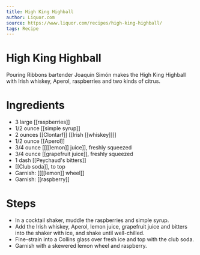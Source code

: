 ```yaml
---
title: High King Highball
author: Liquor.com
source: https://www.liquor.com/recipes/high-king-highball/
tags: Recipe
---
```


# High King Highball
Pouring Ribbons bartender Joaquín Simón makes the High King Highball with Irish whiskey, Aperol, raspberries and two kinds of citrus.
# Ingredients
- 3 large [[raspberries]]
- 1/2 ounce [[simple syrup]]
- 2 ounces [[Clontarf]] [[Irish [[whiskey]]]]
- 1/2 ounce [[Aperol]]
- 3/4 ounce [[[[lemon]] juice]], freshly squeezed
- 3/4 ounce [[grapefruit juice]], freshly squeezed
- 1 dash [[Peychaud's bitters]]
- [[Club soda]], to top
- Garnish: [[[[lemon]] wheel]]
- Garnish: [[raspberry]]
# Steps
- In a cocktail shaker, muddle the raspberries and simple syrup.
- Add the Irish whiskey, Aperol, lemon juice, grapefruit juice and bitters into the shaker with ice, and shake until well-chilled.
- Fine-strain into a Collins glass over fresh ice and top with the club soda.
- Garnish with a skewered lemon wheel and raspberry.